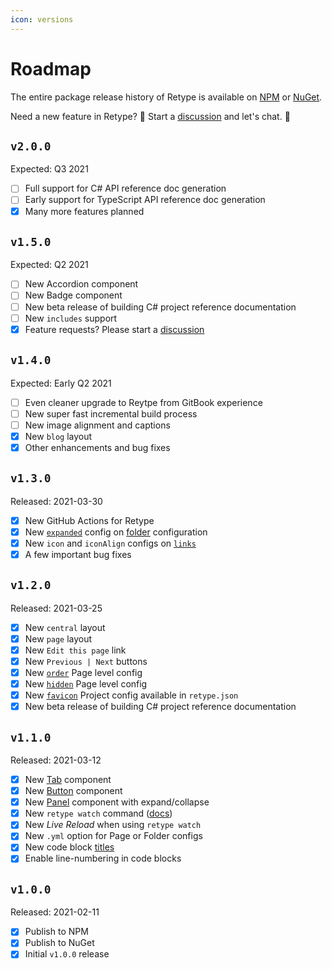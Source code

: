 ```yaml
---
icon: versions
---
```

# Roadmap

The entire package release history of Retype is available on [NPM](https://www.npmjs.com/package/retypeapp) or [NuGet](https://nuget.org/packages/retypeapp).

Need a new feature in Retype? :eyes: Start a [discussion](https://github.com/retypeapp/retype/discussions) and let's chat. :speech_balloon:

## `v2.0.0`

Expected: Q3 2021

- [ ] Full support for C# API reference doc generation
- [ ] Early support for TypeScript API reference doc generation
- [x] Many more features planned

## `v1.5.0`

Expected: Q2 2021

- [ ] New Accordion component
- [ ] New Badge component
- [ ] New beta release of building C# project reference documentation
- [ ] New `includes` support
- [x] Feature requests? Please start a [discussion](https://github.com/retypeapp/retype/discussions/)

## `v1.4.0`

Expected: Early Q2 2021

- [ ] Even cleaner upgrade to Reytpe from GitBook experience
- [ ] New super fast incremental build process
- [ ] New image alignment and captions
- [x] New `blog` layout
- [x] Other enhancements and bug fixes

## `v1.3.0`

Released: 2021-03-30

- [x] New GitHub Actions for Retype
- [x] New [`expanded`](configuration/page.md#expanded) config on [folder](configuration/folder.md) configuration
- [x] New `icon` and `iconAlign` configs on [`links`](configuration/project.md#links)
- [x] A few important bug fixes

## `v1.2.0`

Released: 2021-03-25

- [x] New `central` layout
- [x] New `page` layout
- [x] New `Edit this page` link
- [x] New `Previous | Next` buttons
- [x] New [`order`](configuration/page.md#order) Page level config
- [x] New [`hidden`](configuration/page.md#hidden) Page level config
- [x] New [`favicon`](configuration/project.md#favicon) Project config available in `retype.json`
- [x] New beta release of building C# project reference documentation

## `v1.1.0`

Released: 2021-03-12

- [x] New [Tab](guides/formatting.md#tabs) component
- [x] New [Button](guides/formatting.md#buttons) component
- [x] New [Panel](guides/formatting.md#panels) component with expand/collapse
- [x] New `retype watch` command ([docs](cli.md#retype-watch))
- [x] New _Live Reload_ when using `retype watch`
- [x] New `.yml` option for Page or Folder configs
- [x] New code block [titles](guides/formatting.md#code-blocks)
- [x] Enable line-numbering in code blocks

## `v1.0.0`

Released: 2021-02-11

- [x] Publish to NPM
- [x] Publish to NuGet
- [x] Initial `v1.0.0` release